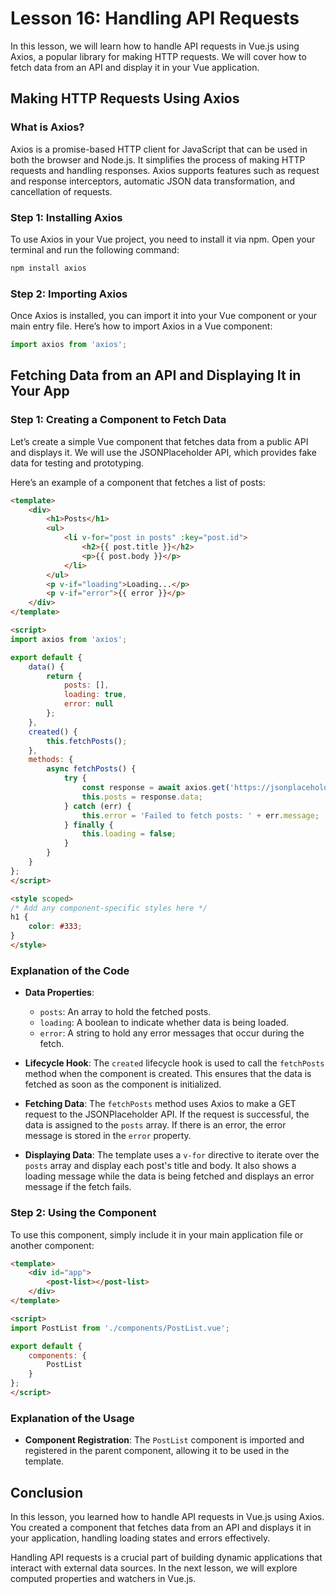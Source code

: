 # Lesson 16: Handling API Requests

In this lesson, we will learn how to handle API requests in Vue.js using Axios, a popular library for making HTTP requests. We will cover how to fetch data from an API and display it in your Vue application.

## Making HTTP Requests Using Axios

### What is Axios?

Axios is a promise-based HTTP client for JavaScript that can be used in both the browser and Node.js. It simplifies the process of making HTTP requests and handling responses. Axios supports features such as request and response interceptors, automatic JSON data transformation, and cancellation of requests.

### Step 1: Installing Axios

To use Axios in your Vue project, you need to install it via npm. Open your terminal and run the following command:

```bash
npm install axios
```

### Step 2: Importing Axios

Once Axios is installed, you can import it into your Vue component or your main entry file. Here’s how to import Axios in a Vue component:

```javascript
import axios from 'axios';
```

## Fetching Data from an API and Displaying It in Your App

### Step 1: Creating a Component to Fetch Data

Let’s create a simple Vue component that fetches data from a public API and displays it. We will use the JSONPlaceholder API, which provides fake data for testing and prototyping.

Here’s an example of a component that fetches a list of posts:

```html
<template>
    <div>
        <h1>Posts</h1>
        <ul>
            <li v-for="post in posts" :key="post.id">
                <h2>{{ post.title }}</h2>
                <p>{{ post.body }}</p>
            </li>
        </ul>
        <p v-if="loading">Loading...</p>
        <p v-if="error">{{ error }}</p>
    </div>
</template>

<script>
import axios from 'axios';

export default {
    data() {
        return {
            posts: [],
            loading: true,
            error: null
        };
    },
    created() {
        this.fetchPosts();
    },
    methods: {
        async fetchPosts() {
            try {
                const response = await axios.get('https://jsonplaceholder.typicode.com/posts');
                this.posts = response.data;
            } catch (err) {
                this.error = 'Failed to fetch posts: ' + err.message;
            } finally {
                this.loading = false;
            }
        }
    }
};
</script>

<style scoped>
/* Add any component-specific styles here */
h1 {
    color: #333;
}
</style>
```

### Explanation of the Code

- **Data Properties**: 
  - `posts`: An array to hold the fetched posts.
  - `loading`: A boolean to indicate whether data is being loaded.
  - `error`: A string to hold any error messages that occur during the fetch.

- **Lifecycle Hook**: The `created` lifecycle hook is used to call the `fetchPosts` method when the component is created. This ensures that the data is fetched as soon as the component is initialized.

- **Fetching Data**: The `fetchPosts` method uses Axios to make a GET request to the JSONPlaceholder API. If the request is successful, the data is assigned to the `posts` array. If there is an error, the error message is stored in the `error` property.

- **Displaying Data**: The template uses a `v-for` directive to iterate over the `posts` array and display each post's title and body. It also shows a loading message while the data is being fetched and displays an error message if the fetch fails.

### Step 2: Using the Component

To use this component, simply include it in your main application file or another component:

```html
<template>
    <div id="app">
        <post-list></post-list>
    </div>
</template>

<script>
import PostList from './components/PostList.vue';

export default {
    components: {
        PostList
    }
};
</script>
```

### Explanation of the Usage

- **Component Registration**: The `PostList` component is imported and registered in the parent component, allowing it to be used in the template.

## Conclusion

In this lesson, you learned how to handle API requests in Vue.js using Axios. You created a component that fetches data from an API and displays it in your application, handling loading states and errors effectively.

Handling API requests is a crucial part of building dynamic applications that interact with external data sources. In the next lesson, we will explore computed properties and watchers in Vue.js.